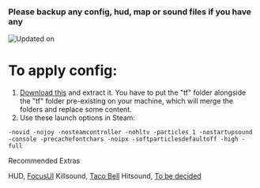 ### Please backup any config, hud, map or sound files if you have any

![Updated on](https://img.shields.io/github/last-commit/MrGrappleMan/tf2-cfg?style=for-the-badge)

# To apply config:
1. [Download this](https://github.com/MrGrappleMan/tf2-cfg/archive/refs/heads/main.zip) and extract it.
   You have to put the "tf" folder alongside the "tf" folder pre-existing on your machine, which will merge the folders and replace some content.
2. Use these launch options in Steam:
```
-novid -nojoy -nosteamcontroller -nohltv -particles 1 -nostartupsound -console -precachefontchars -noipx -softparticlesdefaultoff -high -full
```

Recommended Extras

HUD, [FocusUI](https://toonhud.com/user/mrgrapplemann/theme/M54UMDUK/)
Killsound, [Taco Bell]()
Hitsound, [To be decided]()

